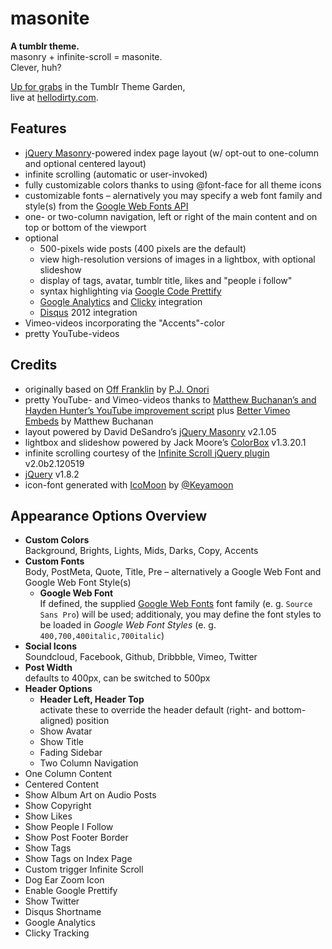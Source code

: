 masonite
========

**A tumblr theme.**  
masonry + infinite-scroll = masonite.  
Clever, huh?

[Up for grabs](http://www.tumblr.com/theme/34822) in the Tumblr Theme Garden,  
live at [hellodirty.com](http://hellodirty.com).

Features
--------

* [jQuery Masonry](http://masonry.desandro.com/)-powered index page layout (w/ opt-out to one-column and optional centered layout)
* infinite scrolling (automatic or user-invoked)
* fully customizable colors thanks to using @font-face for all theme icons
* customizable fonts – alernatively you may specify a web font family and style(s) from the [Google Web Fonts API](http://www.google.com/webfonts)
* one- or two-column navigation, left or right of the main content and on top or bottom of the viewport
* optional
  *  500-pixels wide posts (400 pixels are the default)
  *  view high-resolution versions of images in a lightbox, with optional slideshow
  *  display of tags, avatar, tumblr title, likes and "people i follow"
  *  syntax highlighting via [Google Code Prettify](http://code.google.com/p/google-code-prettify/)
  *  [Google Analytics](http://www.google.com/analytics/) and [Clicky](http://getclicky.com/) integration
  *  [Disqus](http://disqus.com/) 2012 integration
* Vimeo-videos incorporating the "Accents"-color
* pretty YouTube-videos

Credits
-------

* originally based on [Off Franklin](http://somerandomdude.com/projects/off-franklin-tumblr-theme/) by [P.J. Onori](http://somerandomdude.com/)
* pretty YouTube- and Vimeo-videos thanks to [Matthew Buchanan’s and Hayden Hunter’s YouTube improvement script](http://matthewbuchanan.name/post/451892574/widescreen-youtube-embeds) plus [Better Vimeo Embeds](http://mattbu.ch/tumblr/vimeo-embeds/) by Matthew Buchanan
* layout powered by David DeSandro’s [jQuery Masonry](http://masonry.desandro.com/) v2.1.05
* lightbox and slideshow powered by Jack Moore’s [ColorBox](http://jacklmoore.com/colorbox/) v1.3.20.1
* infinite scrolling courtesy of the [Infinite Scroll jQuery plugin](http://www.infinite-scroll.com) v2.0b2.120519
* [jQuery](http://jquery.com/) v1.8.2
* icon-font generated with [IcoMoon](http://icomoon.io/) by [@Keyamoon](http://twitter.com/keyamoon/)

Appearance Options Overview
---------------------------

* **Custom Colors**  
  Background, Brights, Lights, Mids, Darks, Copy, Accents
* **Custom Fonts**  
  Body, PostMeta, Quote, Title, Pre – alternatively a Google Web Font and Google Web Font Style(s)
  * **Google Web Font**  
    If defined, the supplied [Google Web Fonts](http://www.google.com/webfonts) font family (e. g. `Source Sans Pro`) will be used; additionaly, you may define the font styles to be loaded in _Google Web Font Styles_ (e. g. `400,700,400italic,700italic`)
* **Social Icons**  
  Soundcloud, Facebook, Github, Dribbble, Vimeo, Twitter
* **Post Width**  
  defaults to 400px, can be switched to 500px
* **Header Options**
  * **Header Left, Header Top**  
    activate these to override the header default (right- and bottom-aligned) position
  * Show Avatar
  * Show Title
  * Fading Sidebar
  * Two Column Navigation
* One Column Content
* Centered Content
* Show Album Art on Audio Posts
* Show Copyright
* Show Likes
* Show People I Follow
* Show Post Footer Border
* Show Tags
* Show Tags on Index Page
* Custom trigger Infinite Scroll
* Dog Ear Zoom Icon
* Enable Google Prettify
* Show Twitter
* Disqus Shortname
* Google Analytics
* Clicky Tracking
